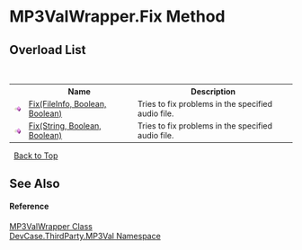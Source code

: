 # MP3ValWrapper.Fix Method 
 


## Overload List
&nbsp;<table><tr><th></th><th>Name</th><th>Description</th></tr><tr><td>![Public method](media/pubmethod.gif "Public method")</td><td><a href="M_DevCase_ThirdParty_MP3Val_MP3ValWrapper_Fix">Fix(FileInfo, Boolean, Boolean)</a></td><td>
Tries to fix problems in the specified audio file.</td></tr><tr><td>![Public method](media/pubmethod.gif "Public method")</td><td><a href="M_DevCase_ThirdParty_MP3Val_MP3ValWrapper_Fix_1">Fix(String, Boolean, Boolean)</a></td><td>
Tries to fix problems in the specified audio file.</td></tr></table>&nbsp;
<a href="#mp3valwrapper.fix-method">Back to Top</a>

## See Also


#### Reference
<a href="T_DevCase_ThirdParty_MP3Val_MP3ValWrapper">MP3ValWrapper Class</a><br /><a href="N_DevCase_ThirdParty_MP3Val">DevCase.ThirdParty.MP3Val Namespace</a><br />
